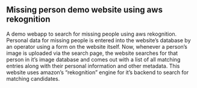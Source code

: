 Missing person demo website using aws rekognition
--------------------------------------------------
A demo webapp to search for missing people using aws rekognition.
Personal data for missing people is entered into the website’s database by an operator using a form on the website itself. 
Now, whenever a person’s image is uploaded via the search page, the website searches for that person in it’s image database and comes out with a list of all matching entries along with their personal information and other metadata.
This website uses amazon’s “rekognition” engine for it’s backend to search for matching candidates.
